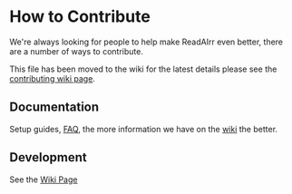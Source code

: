 # How to Contribute

We're always looking for people to help make ReadAIrr even better, there are a number of ways to contribute.

This file has been moved to the wiki for the latest details please see the [contributing wiki page](https://wiki.servarr.com/readarr/contributing).

## Documentation

Setup guides, [FAQ](https://wiki.servarr.com/readarr/faq), the more information we have on the [wiki](https://wiki.servarr.com/readarr) the better.

## Development

See the [Wiki Page](https://wiki.servarr.com/readarr/contributing)
